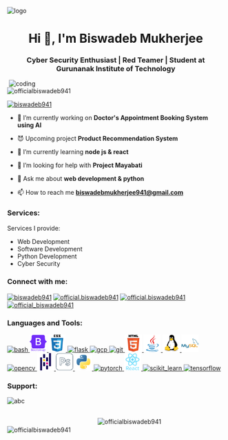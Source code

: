 <link rel="stylesheet" href="https://cdnjs.cloudflare.com/ajax/libs/font-awesome/6.0.0-beta3/css/all.min.css" crossorigin="anonymous">

![logo](https://github.com/officialbiswadeb941/officialbiswadeb941/blob/main/Banner.jpg)

<h1 align="center">Hi 👋, I'm Biswadeb Mukherjee</h1>
<h3 align="center">Cyber Security Enthusiast | Red Teamer | Student at Gurunanak Institute of Technology</h3>

<img align="right" alt="coding" width="500px" src="https://media.licdn.com/dms/image/C4D12AQEyH4W0_3_8Lg/article-cover_image-shrink_600_2000/0/1617887567803?e=2147483647&v=beta&t=US7cTRcTMUhceakszySvF92nXvU6eLT_qhaaiUcAjTY">

<p align="left"> <img src="https://komarev.com/ghpvc/?username=officialbiswadeb941&label=Profile%20views&color=0e75b6&style=flat" alt="officialbiswadeb941" /> </p>

<p align="left"> <a href="https://twitter.com/biswadeb941" target="blank"><img src="https://img.shields.io/twitter/follow/biswadeb941?logo=twitter&style=for-the-badge" alt="biswadeb941" /></a> </p>

- 🔭 I’m currently working on **Doctor's Appointment Booking System using AI**
  
- 😈 Upcoming project **Product Recommendation System**
  
- 🌱 I’m currently learning **node js & react**

- 🤝 I’m looking for help with **Project Mayabati**

- 💬 Ask me about **web development & python**

- 📫 How to reach me **biswadebmukherjee941@gmail.com**

<h3 align="left">Services:</h3>
<p align="left">Services I provide:</p>
<ul>
  <li><i class="fas fa-code"></i> Web Development</li>
  <li><i class="fas fa-laptop-code"></i> Software Development</li>
  <li><i class="fab fa-python"></i> Python Development</li>
  <li><i class="fas fa-shield-alt"></i> Cyber Security</li>
</ul>

<h3 align="left">Connect with me:</h3>
<p align="left">
<a href="https://twitter.com/biswadeb941" target="blank"><img align="center" src="https://raw.githubusercontent.com/rahuldkjain/github-profile-readme-generator/master/src/images/icons/Social/twitter.svg" alt="biswadeb941" height="30" width="40" /></a>
<a href="https://youtube.com/c/BiswadebMukherjeeOfficial" target="blank"><img align="center" src="https://raw.githubusercontent.com/rahuldkjain/github-profile-readme-generator/master/src/images/icons/Social/youtube.svg" alt="official.biswadeb941" height="30" width="40" /></a>
<a href="https://facebook.com/official.biswadeb941" target="blank"><img align="center" src="https://raw.githubusercontent.com/rahuldkjain/github-profile-readme-generator/master/src/images/icons/Social/facebook.svg" alt="official.biswadeb941" height="30" width="40" /></a>
<a href="https://instagram.com/official_biswadeb941" target="blank"><img align="center" src="https://raw.githubusercontent.com/rahuldkjain/github-profile-readme-generator/master/src/images/icons/Social/instagram.svg" alt="official_biswadeb941" height="30" width="40" /></a>
</p>

<h3 align="left">Languages and Tools:</h3>
<p align="left"> <a href="https://www.gnu.org/software/bash/" target="_blank" rel="noreferrer"> <img src="https://www.vectorlogo.zone/logos/gnu_bash/gnu_bash-icon.svg" alt="bash" width="40" height="40"/> </a> <a href="https://getbootstrap.com" target="_blank" rel="noreferrer"> <img src="https://raw.githubusercontent.com/devicons/devicon/master/icons/bootstrap/bootstrap-plain-wordmark.svg" alt="bootstrap" width="40" height="40"/> </a> <a href="https://www.w3schools.com/css/" target="_blank" rel="noreferrer"> <img src="https://raw.githubusercontent.com/devicons/devicon/master/icons/css3/css3-original-wordmark.svg" alt="css3" width="40" height="40"/> </a> <a href="https://flask.palletsprojects.com/" target="_blank" rel="noreferrer"> <img src="https://www.vectorlogo.zone/logos/pocoo_flask/pocoo_flask-icon.svg" alt="flask" width="40" height="40"/> </a> <a href="https://cloud.google.com" target="_blank" rel="noreferrer"> <img src="https://www.vectorlogo.zone/logos/google_cloud/google_cloud-icon.svg" alt="gcp" width="40" height="40"/> </a> <a href="https://git-scm.com/" target="_blank" rel="noreferrer"> <img src="https://www.vectorlogo.zone/logos/git-scm/git-scm-icon.svg" alt="git" width="40" height="40"/> </a> <a href="https://www.w3.org/html/" target="_blank" rel="noreferrer"> <img src="https://raw.githubusercontent.com/devicons/devicon/master/icons/html5/html5-original-wordmark.svg" alt="html5" width="40" height="40"/> </a> <a href="https://www.java.com" target="_blank" rel="noreferrer"> <img src="https://raw.githubusercontent.com/devicons/devicon/master/icons/java/java-original.svg" alt="java" width="40" height="40"/> </a> <a href="https://www.linux.org/" target="_blank" rel="noreferrer"> <img src="https://raw.githubusercontent.com/devicons/devicon/master/icons/linux/linux-original.svg" alt="linux" width="40" height="40"/> </a> <a href="https://www.mysql.com/" target="_blank" rel="noreferrer"> <img src="https://raw.githubusercontent.com/devicons/devicon/master/icons/mysql/mysql-original-wordmark.svg" alt="mysql" width="40" height="40"/> </a> <a href="https://opencv.org/" target="_blank" rel="noreferrer"> <img src="https://www.vectorlogo.zone/logos/opencv/opencv-icon.svg" alt="opencv" width="40" height="40"/> </a> <a href="https://pandas.pydata.org/" target="_blank" rel="noreferrer"> <img src="https://raw.githubusercontent.com/devicons/devicon/2ae2a900d2f041da66e950e4d48052658d850630/icons/pandas/pandas-original.svg" alt="pandas" width="40" height="40"/> </a> <a href="https://www.photoshop.com/en" target="_blank" rel="noreferrer"> <img src="https://raw.githubusercontent.com/devicons/devicon/master/icons/photoshop/photoshop-line.svg" alt="photoshop" width="40" height="40"/> </a> <a href="https://www.python.org" target="_blank" rel="noreferrer"> <img src="https://raw.githubusercontent.com/devicons/devicon/master/icons/python/python-original.svg" alt="python" width="40" height="40"/> </a> <a href="https://pytorch.org/" target="_blank" rel="noreferrer"> <img src="https://www.vectorlogo.zone/logos/pytorch/pytorch-icon.svg" alt="pytorch" width="40" height="40"/> </a> <a href="https://reactjs.org/" target="_blank" rel="noreferrer"> <img src="https://raw.githubusercontent.com/devicons/devicon/master/icons/react/react-original-wordmark.svg" alt="react" width="40" height="40"/> </a> <a href="https://scikit-learn.org/" target="_blank" rel="noreferrer"> <img src="https://upload.wikimedia.org/wikipedia/commons/0/05/Scikit_learn_logo_small.svg" alt="scikit_learn" width="40" height="40"/> </a> <a href="https://www.tensorflow.org" target="_blank" rel="noreferrer"> <img src="https://www.vectorlogo.zone/logos/tensorflow/tensorflow-icon.svg" alt="tensorflow" width="40" height="40"/> </a> </p>

<h3 align="left">Support:</h3>
<p><a href="https://www.buymeacoffee.com/B.M.O.941"> <img align="left" src="https://cdn.buymeacoffee.com/buttons/v2/default-yellow.png" height="50" width="210" alt="abc" /></a></p><br><br>

<p><img align="left" src="https://github-readme-stats.vercel.app/api/top-langs?username=official-biswadeb941&show_icons=true&locale=en&layout=compact" alt="officialbiswadeb941" /></p>

<p>&nbsp;<img align="center" src="https://github-readme-stats.vercel.app/api?username=official-biswadeb941&show_icons=true&locale=en" alt="officialbiswadeb941" /></p>
